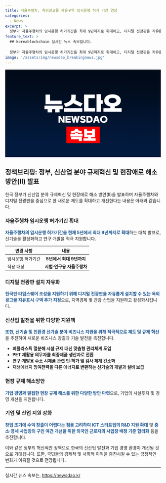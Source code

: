 ```yaml
---
title: 자율주행차, 옥외광고물 자유구역 임시운행 허가 기간 연장
categories:
  - News
excerpt: >
  정부가 자율주행차의 임시운행 허가기간을 최대 9년까지로 확대하고, 디지털 전광판을 자유롭게 설치할 수 있는 옥외광고물 자유표시 구역을 추가 지정한다. 경제부총리는 신산업 분야 규제혁신과 생성형 AI 활용 안건 보고를 받았다. 이 대책은 민간 중심의 역동경제를 위해 범부처 합동으로 마련되었으며, 신기술·신산업 활성화, 보건·의료분야 지원, 친환경 신기술 분야 확대, 기업 경영과 밀접한 현장 규제 해소 등을 포함한다. 추가로 중소·영세 사업장의 구인 여건 개선을 계획하고 있다.
feature_text: >
  ## koreablockchain 실시간 뉴스 속보입니다.

  정부가 자율주행차의 임시운행 허가기간을 최대 9년까지로 확대하고, 디지털 전광판을 자유롭게 설치할 수 있는 옥외광고물 자유표시 구역을 추가 지정한다. 경제부총리는 신산업 분야 규제혁신과 생성형 AI 활용 안건 보고를 받았다. 이 대책은 민간 중심의 역동경제를 위해 범부처 합동으로 마련되었으며, 신기술·신산업 활성화, 보건·의료분야 지원, 친환경 신기술 분야 확대, 기업 경영과 밀접한 현장 규제 해소 등을 포함한다. 추가로 중소·영세 사업장의 구인 여건 개선을 계획하고 있다.
image: '/assets/img/newsdao_breakingnews.jpg'
---
```


<p><img src="/assets/img/newsdao_breakingnews.jpg" alt="koreablockchain 속보" /></p>

<h2 data-ke-size="size26">정책브리핑: 정부, 신산업 분야 규제혁신 및 현장애로 해소 방안(Ⅱ) 발표</h2>

<p data-ke-size="size16">한국 정부가 신산업 분야 규제혁신 및 현장애로 해소 방안(Ⅱ)을 발표하며 자율주행차와 디지털 전광판을 중심으로 한 새로운 제도를 확대하고 개선한다는 내용은 아래와 같습니다.</p>

<h3>자율주행차 임시운행 허가기간 확대</h3>

<p data-ke-size="size16"><b><span style="color: #1a5490;">자율주행차의 임시운행 허가기간을 현재 5년에서 최대 9년까지로 확대</span></b>하는 대책 발표로, 신기술을 활성화하고 연구·개발을 적극 지원합니다.</p>

<table>
<thead>
<tr>
<th>변경 사항</th>
<th>내용</th>
</tr>
</thead>
<tbody>
<tr>
<td>임시운행 허가기간</td>
<td style="text-align: center; height: 17px;"><b>5년에서 최대 9년까지</b></td>
</tr>
<tr>
<td>적용 대상</td>
<td style="text-align: center; height: 17px;"><b>시험·연구용 자율주행차</b></td>
</tr>
</tbody>
</table>

<h3>디지털 전광판 설치 자유화</h3>

<p data-ke-size="size16"><b><span style="color: #1a5490;">한국판 타임스퀘어 조성을 지원하기 위해 디지털 전광판을 자유롭게 설치할 수 있는 옥외광고물 자유표시 구역 추가 지정</span></b>으로, 지역경제 및 관광 산업을 지원하고 활성화시킵니다.</p>

<h3>신산업 발전을 위한 다양한 지원책</h3>

<p data-ke-size="size16"><b><span style="color: #1a5490;">또한, 신기술 및 친환경 신기술 분야 비즈니스 지원을 위해 적극적으로 제도 및 규제 혁신</span></b>을 추진하여 새로운 비즈니스 창출과 기술 발전을 촉진합니다.</p>

<ul>
<li><b>폐플라스틱 열분해 시설 규제 대신 맞춤형 관리체계 도입</b></li>
<li><b>PET 재활용 의무자를 최종제품 생산자로 전환</b></li>
<li><b>연구·개발용 수소 시제품 관련 인·허가 및 검사 체계 간소화</b></li>
<li><b>재생에너지 잉여전력을 다른 에너지로 변환하는 신기술의 개발과 설비 보급</b></li>
</ul>

<h3>현장 규제 해소방안</h3>

<p data-ke-size="size16"><b><span style="color: #1a5490;">기업 경영과 밀접한 현장 규제 해소를 위한 다양한 방안 마련</span></b>으로, 기업의 시설투자 및 경영 개선을 지원합니다.</p>

<h3>기업 및 산업 지원 강화</h3>

<p data-ke-size="size16"><b><span style="color: #1a5490;">창업 초기에 수익 창출이 어렵다는 점을 고려하여 ICT 스타트업의 R&D 지원 확대</span></b> 및 <b><span style="color: #1a5490;">중소·영세 사업장의 구인 여건 개선을 위한 외국인 근로자의 사업장 배정 기준 합리화</span></b> 등을 추진합니다.</p>

<p data-ke-size="size16">이와 같은 정부의 혁신적인 정책으로 한국의 신산업 발전과 기업 경영 환경이 개선될 것으로 기대됩니다. 또한, 국민들의 경제적 및 사회적 이익을 증진시킬 수 있는 긍정적인 변화가 이뤄질 것으로 전망됩니다.</p>

<hr>
실시간 뉴스 속보는, <a href="https://newsdao.kr" rel="dofollow">https://newsdao.kr</a>


